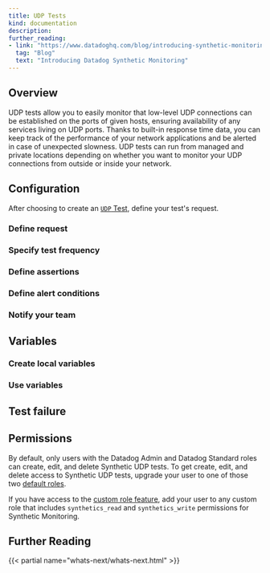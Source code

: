 ```yaml
---
title: UDP Tests
kind: documentation
description: 
further_reading:
- link: "https://www.datadoghq.com/blog/introducing-synthetic-monitoring/"
  tag: "Blog"
  text: "Introducing Datadog Synthetic Monitoring"
---
```

## Overview

UDP tests allow you to easily monitor that low-level UDP connections can be established on the ports of given hosts, ensuring availability of any services living on UDP ports. Thanks to built-in response time data, you can keep track of the performance of your network applications and be alerted in case of unexpected slowness. UDP tests can run from managed and private locations depending on whether you want to monitor your UDP connections from outside or inside your network.

## Configuration

After choosing to create an [`UDP` Test][1], define your test's request.

### Define request

### Specify test frequency

### Define assertions

### Define alert conditions

### Notify your team

## Variables

### Create local variables

### Use variables

## Test failure

## Permissions

By default, only users with the Datadog Admin and Datadog Standard roles can create, edit, and delete Synthetic UDP tests. To get create, edit, and delete access to Synthetic UDP tests, upgrade your user to one of those two [default roles][2].

If you have access to the [custom role feature][3], add your user to any custom role that includes `synthetics_read` and `synthetics_write` permissions for Synthetic Monitoring.

## Further Reading

{{< partial name="whats-next/whats-next.html" >}}

[1]: /synthetics/api_tests/udp_tests/
[2]: /account_management/rbac/
[3]: /account_management/rbac#custom-roles
